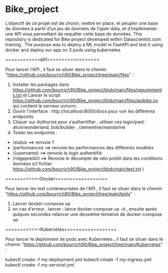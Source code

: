 # Bike_project
L’objectif de ce projet est de choisir, mettre en place, et peupler une base de données à partir d’un jeu de données de l’open data, et d’implémenter une API vous permettant de requêter cette base de données. 
This repository is dedicated for Bike project developed within Datascientist.com training . The purpose was to deploy a ML model in FastAPI and test it using docker and  deploy our app on 3 pods using kubernetes

============API==================

Pour lancer l'API , il faut se situer dans le chemin "https://github.com/bourrich90/Bike_project/tree/main/files" :

1. Installer les packages dans https://github.com/bourrich90/Bike_project/blob/main/files/requirements.txt et Lancer le script https://github.com/bourrich90/Bike_project/blob/main/files/apibike.py qui contient le serveur uvicorn.
2. Ouvrir l'interface : http://localhost:8000/docs pour voir les différents endpoints
3. Cliquer sur Authorize pour s’authentifier  , utiliser ces login/pwd : alice/wonderland, bob/builder , clementine/mandarine
4. Tester les endpoints : 
* /status ==> renvoie 1
* /performances ==> renvoie les performances des différents modéles
* /{username} ==> renvoie le login authentifié
* /ridgepredict ==> Renvoie le décompte de vélo prédit dans les conditions données (cf fichier https://github.com/bourrich90/Bike_project/blob/main/text.txt )

============Docker==================

Pour lancer les test conteneurisées de l'API , il faut se situer dans le chemin "https://github.com/bourrich90/Bike_project/tree/main/tests" :

1. Lancer docker-compose up
2. en cas d'erreur , lancer : lance docker-compose up -d , ensuite aprés qulques secondes  relancer une  deuxième tentative de docker-compose up

============Kubernetes==================

Pour lancer le deploiment de pods avec Kubernetes , il faut se situer dans le chemin "https://github.com/bourrich90/Bike_project/tree/main/Kubernetes" :

kubectl create -f my-deployment.yml
kubectl create -f my-ingress.yml
kubectl create -f my-servicel.yml
